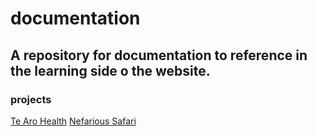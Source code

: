 # documentation
A repository for documentation to reference in the learning side o the website.
----
### projects
[Te Aro Health](projects/tearohealth.md)
[Nefarious Safari](projects/nefarioussafari.md)


